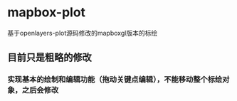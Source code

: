 # mapbox-plot
基于openlayers-plot源码修改的mapboxgl版本的标绘
## 目前只是粗略的修改
### 实现基本的绘制和编辑功能（拖动关键点编辑），不能移动整个标绘对象，之后会修改
